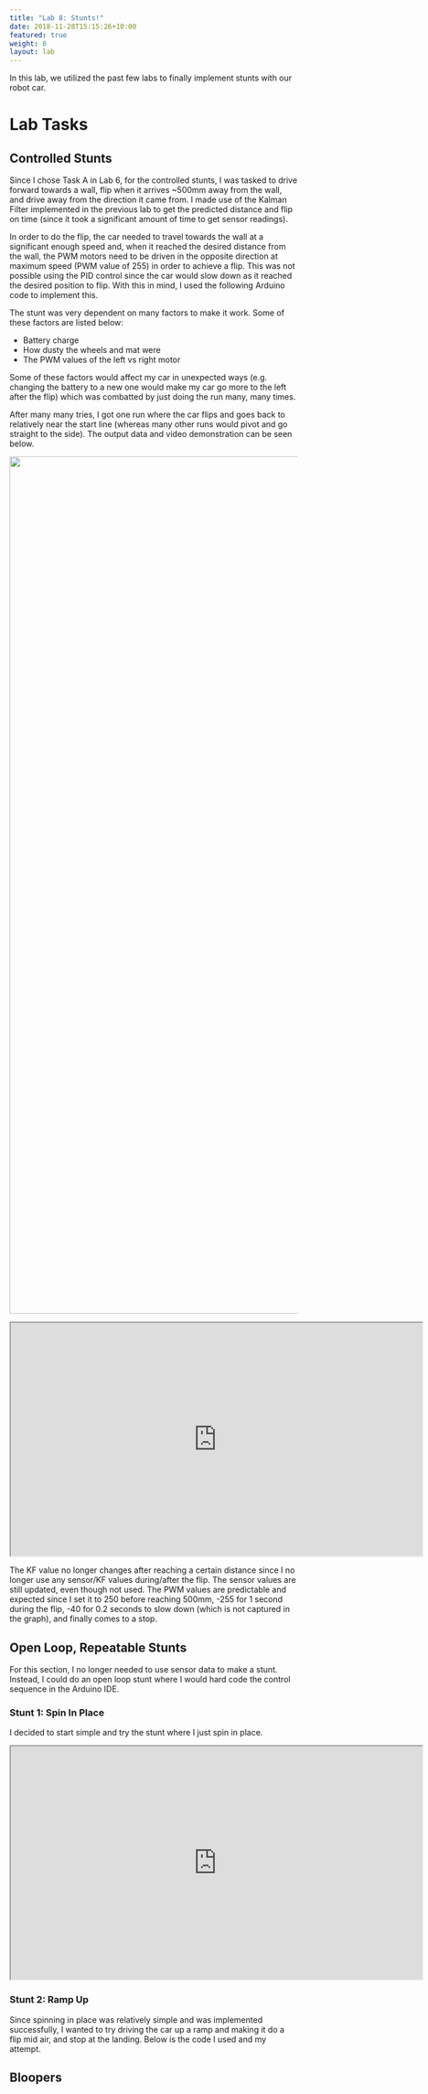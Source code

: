 ```yaml
---
title: "Lab 8: Stunts!"
date: 2018-11-28T15:15:26+10:00
featured: true
weight: 8
layout: lab
---
```


<style type="text/css">
  .gist {width:700px !important;}
  .gist-file
  .gist-data {max-height: 500px;max-width: 700px;}
</style>

In this lab, we utilized the past few labs to finally implement stunts with our robot car.

# Lab Tasks 

## Controlled Stunts

Since I chose Task A in Lab 6, for the controlled stunts, I was tasked to drive forward towards a wall, flip when it arrives ~500mm away from the wall, and drive away from the direction it came from. I made use of the Kalman Filter implemented in the previous lab to get the predicted distance and flip on time (since it took a significant amount of time to get sensor readings).

In order to do the flip, the car needed to travel towards the wall at a significant enough speed and, when it reached the desired distance from the wall, the PWM motors need to be driven in the opposite direction at maximum speed (PWM value of 255) in order to achieve a flip. This was not possible using the PID control since the car would slow down as it reached the desired position to flip. With this in mind, I used the following Arduino code to implement this.

<script src="https://gist.github.com/anyafp/2fd7e5a020892c3062f74be12d600947.js"></script>

The stunt was very dependent on many factors to make it work. Some of these factors are listed below:

- Battery charge
- How dusty the wheels and mat were
- The PWM values of the left vs right motor

Some of these factors would affect my car in unexpected ways (e.g. changing the battery to a new one would make my car go more to the left after the flip) which was combatted by just doing the run many, many times.

After many many tries, I got one run where the car flips and goes back to relatively near the start line (whereas many other runs would pivot and go straight to the side). The output data and video demonstration can be seen below.

<p align="left"><img src="../../images/lab8/taskAstunt.png" height="1500" width="1500"></p>

<p align="left"><iframe width="720" height="408" src="https://youtube.com/embed/6ZMhJzGyAGM"></iframe></p>
<p></p>

The KF value no longer changes after reaching a certain distance since I no longer use any sensor/KF values during/after the flip. The sensor values are still updated, even though not used. The PWM values are predictable and expected since I set it to 250 before reaching 500mm, -255 for 1 second during the flip, -40 for 0.2 seconds to slow down (which is not captured in the graph), and finally comes to a stop.

## Open Loop, Repeatable Stunts

For this section, I no longer needed to use sensor data to make a stunt. Instead, I could do an open loop stunt where I would hard code the control sequence in the Arduino IDE.

### Stunt 1: Spin In Place

I decided to start simple and try the stunt where I just spin in place.

<script src="https://gist.github.com/anyafp/c743b89cae931c6e9bfc22dbab584080.js"></script>

<p align="left"><iframe width="720" height="408" src="https://youtube.com/embed/FcGBCpbYj9w"></iframe></p>
<p></p>

### Stunt 2: Ramp Up

Since spinning in place was relatively simple and was implemented successfully, I wanted to try driving the car up a ramp and making it do a flip mid air, and stop at the landing. Below is the code I used and my attempt.

## Bloopers

